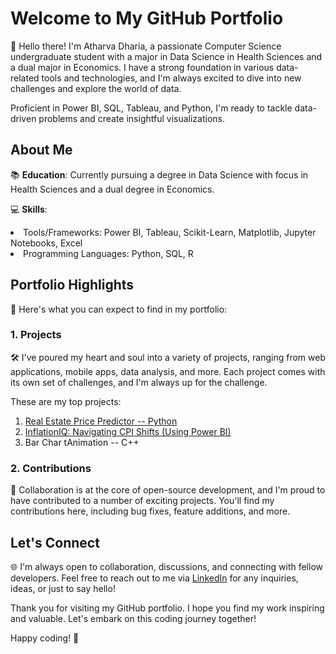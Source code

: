 # Welcome to My GitHub Portfolio

👋 Hello there! I'm Atharva Dharia, a passionate Computer Science undergraduate student with a major in Data Science in Health Sciences and a dual major in Economics. I have a strong foundation in various data-related tools and technologies, and I'm always excited to dive into new challenges and explore the world of data.

Proficient in Power BI, SQL, Tableau, and Python, I'm ready to tackle data-driven problems and create insightful visualizations.

## About Me

  📚 **Education**: Currently pursuing a degree in Data Science with focus in Health Sciences and a dual degree in Economics.
  

  💻 **Skills**: 
  
 <li> Tools/Frameworks: Power BI, Tableau, Scikit-Learn, Matplotlib, Jupyter Notebooks, Excel</li>
  
  <li>Programming Languages: Python, SQL, R</li>





## Portfolio Highlights
🌟 Here's what you can expect to find in my portfolio:
### 1. Projects

🛠️ I've poured my heart and soul into a variety of projects, ranging from web applications, mobile apps, data analysis, and more. Each project comes with its own set of challenges, and I'm always up for the challenge. 

These are my top projects:

1) [Real Estate Price Predictor -- Python](https://github.com/AtharvaDharia0732/Real-Estate-Price-Predictor-Python#readme)
2) [InflationIQ: Navigating CPI Shifts (Using Power BI)](https://github.com/AtharvaDharia0732/InflationIQ-Project-PowerBI#readme)
3) Bar Char tAnimation -- C++


### 2. Contributions

🤝 Collaboration is at the core of open-source development, and I'm proud to have contributed to a number of exciting projects. You'll find my contributions here, including bug fixes, feature additions, and more.

## Let's Connect

  🌐 I'm always open to collaboration, discussions, and connecting with fellow developers. Feel free to reach out to me via [LinkedIn](https://www.linkedin.com/in/atharva-dharia07/) for any inquiries, ideas, or just to say hello!

Thank you for visiting my GitHub portfolio. I hope you find my work inspiring and valuable. Let's embark on this coding journey together!

Happy coding! 🚀
